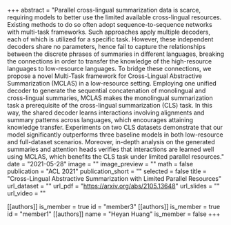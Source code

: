 +++
abstract = "Parallel cross-lingual summarization data is scarce, requiring models to better use the limited available cross-lingual resources. Existing methods to do so often adopt sequence-to-sequence networks with multi-task frameworks. Such approaches apply multiple decoders, each of which is utilized for a specific task. However, these independent decoders share no parameters, hence fail to capture the relationships between the discrete phrases of summaries in different languages, breaking the connections in order to transfer the knowledge of the high-resource languages to low-resource languages. To bridge these connections, we propose a novel Multi-Task framework for Cross-Lingual Abstractive Summarization (MCLAS) in a low-resource setting. Employing one unified decoder to generate the sequential concatenation of monolingual and cross-lingual summaries, MCLAS makes the monolingual summarization task a prerequisite of the cross-lingual summarization (CLS) task. In this way, the shared decoder learns interactions involving alignments and summary patterns across languages, which encourages attaining knowledge transfer. Experiments on two CLS datasets demonstrate that our model significantly outperforms three baseline models in both low-resource and full-dataset scenarios. Moreover, in-depth analysis on the generated summaries and attention heads verifies that interactions are learned well using MCLAS, which benefits the CLS task under limited parallel resources."
date = "2021-05-28"
image = ""
image_preview = ""
math = false
publication = "ACL 2021"
publication_short = ""
selected = false
title = "Cross-Lingual Abstractive Summarization with Limited Parallel Resources"
url_dataset = ""
url_pdf = "https://arxiv.org/abs/2105.13648"
url_slides = ""
url_video = ""

[[authors]]
    is_member = true
    id = "member3"
[[authors]]
    is_member = true
    id = "member1"
[[authors]]
    name = "Heyan Huang"
    is_member = false
+++
